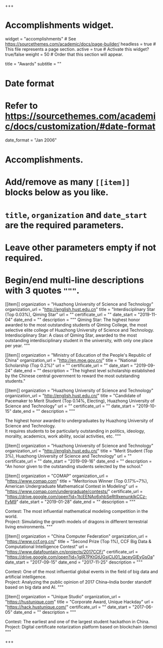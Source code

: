 +++
# Accomplishments widget.

widget = "accomplishments"  # See https://sourcethemes.com/academic/docs/page-builder/
headless = true  # This file represents a page section.
active = true  # Activate this widget? true/false
weight = 50  # Order that this section will appear.

title = "Awards"
subtitle = ""

# Date format
#   Refer to https://sourcethemes.com/academic/docs/customization/#date-format
date_format = "Jan 2006"

# Accomplishments.
#   Add/remove as many `[[item]]` blocks below as you like.
#   `title`, `organization` and `date_start` are the required parameters.
#   Leave other parameters empty if not required.
#   Begin/end multi-line descriptions with 3 quotes `"""`.

[[item]]
  organization = "Huazhong University of Science and Technology"
  organization_url = "http://english.hust.edu.cn"
  title = "Interdisciplinary Star (Top 0.03%), Qiming Star"
  url = ""
  certificate_url = ""
  date_start = "2019-11-04"
  date_end = ""
  description = """
  Qiming Star: The highest honor awarded to the most outstanding students of Qiming College, the most selective elite college of Huazhong University of Science and Technology. <br>
  Interdisciplinary Star: A class of Qiming Star, awarded to the most outstanding interdisciplinary student in the university, with only one place per year.
  """

[[item]]
  organization = "Ministry of Education of the People's Republic of China"
  organization_url = "http://en.moe.gov.cn/"
  title = "National Scholarship (Top 0.2%)"
  url = ""
  certificate_url = ""
  date_start = "2019-09-24"
  date_end = ""
  description = "The highest level scholarship established by the Chinese central government to reward the most outstanding students."

[[item]]
  organization = "Huazhong University of Science and Technology"
  organization_url = "http://english.hust.edu.cn/"
  title = "Candidate of Pacemaker to Merit Student (Top 0.14%, Electing), Huazhong University of Science and Technology"
  url = ""
  certificate_url = ""
  date_start = "2019-10-15"
  date_end = ""
  description = """
  
  The highest honor awarded to undergraduates by Huazhong University of Science and Technology. <br>
  It requires students to be particularly outstanding in politics, ideology, morality, academics, work ability, social activities, etc.
  """

[[item]]
  organization = "Huazhong University of Science and Technology"
  organization_url = "http://english.hust.edu.cn/"
  title = "Merit Student (Top 3%), Huazhong University of Science and Technology"
  url = ""
  certificate_url = ""
  date_start = "2019-09-16"
  date_end = ""
  description = "An honor given to the outstanding students selected by the school."

[[item]]
  organization = "COMAP"
  organization_url = "https://www.comap.com"
  title = "Meritorious Winner (Top 0.17%~7%), American Undergraduate Mathematical Contest in Modeling"
  url = "https://www.comap.com/undergraduate/contests/"
  certificate_url = "https://drive.google.com/open?id=1tcEENAo6xhbSeRt9xenunklkCCz-FyM9"
  date_start = "2019-01-28"
  date_end = ""
  description = """

  Contest: The most influential mathematical modeling competition in the world. <br>
  Project: Simulating the growth models of dragons in different terrestrial living environments.
  """

[[item]]
  organization = "China Computer Federation"
  organization_url = "https://www.ccf.org.cn/"
  title = "Second Prize (Top 1%), CCF Big Data & Computational Intelligence Contest"
  url = "https://www.datafountain.cn/projects/2017CCF/"
  certificate_url = "https://drive.google.com/open?id=1glR7PKtGtUGsjClJ01_IaceyGlEyGsOa"
  date_start = "2017-09-15"
  date_end = "2017-11-25"
  description = """

  Contest: One of the most influential global events in the field of big data and artificial intelligence. <br>
  Project: Analyzing the public opinion of 2017 China–India border standoff based on big data and AI.
  """

[[item]]
  organization = "Unique Studio"
  organization_url = "https://hustunique.com"
  title = "Corporate Award, Unique Hackday"
  url = "https://hack.hustunique.com/"
  certificate_url = ""
  date_start = "2017-06-05"
  date_end = ""
  description = """

  Contest: The earliest and one of the largest student hackathon in China. <br>
  Project: Digital certificate notarization platform based on blockchain (demo)
  """

+++
